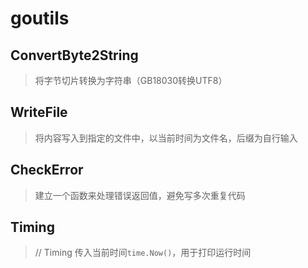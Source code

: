 # goutils

## ConvertByte2String 
> 将字节切片转换为字符串（GB18030转换UTF8）

## WriteFile
> 将内容写入到指定的文件中，以当前时间为文件名，后缀为自行输入

## CheckError
> 建立一个函数来处理错误返回值，避免写多次重复代码

## Timing
> // Timing 传入当前时间`time.Now()`，用于打印运行时间
